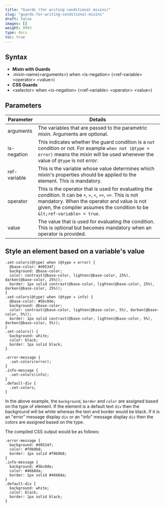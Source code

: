 ```yaml
---
title: "Guards (for writing conditional mixins)"
slug: "guards-for-writing-conditional-mixins"
draft: false
images: []
weight: 9993
type: docs
toc: true
---
```


## Syntax
 - **Mixin with Guards**
 - .mixin-name(&lt;arguments>) when &lt;is-negation> (&lt;ref-variable> &lt;operator> &lt;value>)
 - **CSS Guards**
 - &lt;selector> when &lt;is-negation> (&lt;ref-variable> &lt;operator> &lt;value>)

## Parameters
| Parameter | Details |
| ------ | ------ |
| arguments | The variables that are passed to the parametric mixin.  Arguments are optional. |
| is-negation | This indicates whether the guard condition is a `not` condition or not. For example `when not (@type = error)` means the mixin will be used whenever the value of `@type` is not *error*. |
| ref-variable | This is the variable whose value determines which mixin's properties should be applied to the element. This is mandatory.  |
| operator | This is the operator that is used for evaluating the condition. It can be `=`, `>`, `<`, `>=`, `<=`. This is not mandatory. When the operator and value is not given, the compiler assumes the condition to be `&lt;ref-variable> = true`.  |
| value | The value that is used for evaluating the condition. This is optional but becomes mandatory when an operator is provided. |

## Style an element based on a variable's value
<!-- language: lang-css -->

    .set-colors(@type) when (@type = error) {
      @base-color: #d9534f;
      background: @base-color;
      color: contrast(@base-color, lighten(@base-color, 25%), darken(@base-color, 25%));
      border: 1px solid contrast(@base-color, lighten(@base-color, 25%), darken(@base-color, 25%));
    }
    .set-colors(@type) when (@type = info) {
      @base-color: #5bc0de;
      background: @base-color;
      color: contrast(@base-color, lighten(@base-color, 5%), darken(@base-color, 5%));
      border: 1px solid contrast(@base-color, lighten(@base-color, 5%), darken(@base-color, 5%));
    }
    .set-colors() {
      background: white;
      color: black;
      border: 1px solid black;
    }
    
    .error-message {
      .set-colors(error);
    }
    .info-message {
      .set-colors(info);
    }
    .default-div {
      .set-colors;
    }

In the above example, the `background`, `border` and `color` are assigned based on the type of element. If the element is a default text `div` then the background will be white whereas the text and border would be black. If it is an "error" message display `div` or an "info" message display `div` then the colors are assigned based on the type.

The compiled CSS output would be as follows:

<!-- language: lang-css -->

    .error-message {
      background: #d9534f;
      color: #f0b9b8;
      border: 1px solid #f0b9b8;
    }
    .info-message {
      background: #5bc0de;
      color: #46b8da;
      border: 1px solid #46b8da;
    }
    .default-div {
      background: white;
      color: black;
      border: 1px solid black;
    }

